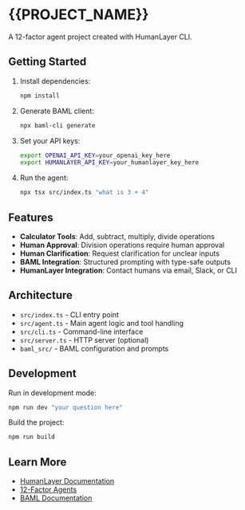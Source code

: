 # {{PROJECT_NAME}}

A 12-factor agent project created with HumanLayer CLI.

## Getting Started

1. Install dependencies:

   ```bash
   npm install
   ```

2. Generate BAML client:

   ```bash
   npx baml-cli generate
   ```

3. Set your API keys:

   ```bash
   export OPENAI_API_KEY=your_openai_key_here
   export HUMANLAYER_API_KEY=your_humanlayer_key_here
   ```

4. Run the agent:
   ```bash
   npx tsx src/index.ts "what is 3 + 4"
   ```

## Features

- **Calculator Tools**: Add, subtract, multiply, divide operations
- **Human Approval**: Division operations require human approval
- **Human Clarification**: Request clarification for unclear inputs
- **BAML Integration**: Structured prompting with type-safe outputs
- **HumanLayer Integration**: Contact humans via email, Slack, or CLI

## Architecture

- `src/index.ts` - CLI entry point
- `src/agent.ts` - Main agent logic and tool handling
- `src/cli.ts` - Command-line interface
- `src/server.ts` - HTTP server (optional)
- `baml_src/` - BAML configuration and prompts

## Development

Run in development mode:

```bash
npm run dev "your question here"
```

Build the project:

```bash
npm run build
```

## Learn More

- [HumanLayer Documentation](https://humanlayer.dev/docs)
- [12-Factor Agents](https://github.com/humanlayer/12-factor-agents)
- [BAML Documentation](https://docs.boundaryml.com)
